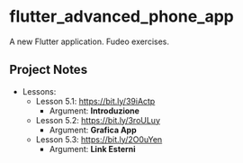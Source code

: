 # flutter_advanced_phone_app

A new Flutter application. Fudeo exercises.

## Project Notes

- Lessons:
    - Lesson 5.1: https://bit.ly/39iActp
        - Argument: **Introduzione**
    - Lesson 5.2: https://bit.ly/3roULuy
        - Argument: **Grafica App**
    - Lesson 5.3: https://bit.ly/2O0uYen
        - Argument: **Link Esterni**

